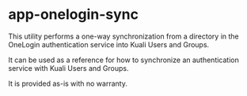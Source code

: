 # app-onelogin-sync

This utility performs a one-way synchronization from a directory in the OneLogin authentication service into Kuali Users and Groups.

It can be used as a reference for how to synchronize an authentication service with Kuali Users and Groups.

It is provided as-is with no warranty.
